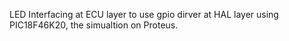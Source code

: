 LED Interfacing at ECU layer to use gpio dirver at HAL layer using PIC18F46K20, the simualtion on Proteus.
